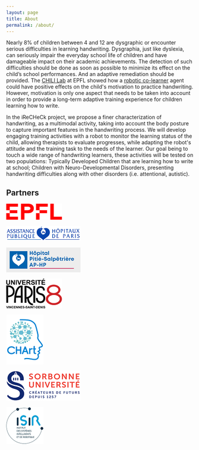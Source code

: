 ```yaml
---
layout: page
title: About
permalink: /about/
---
```


Nearly 8% of children between 4 and 12 are dysgraphic or encounter serious difficulties in learning handwriting. Dysgraphia, just like dyslexia, can seriously impair the everyday school life of children and have damageable impact on their academic achievements. The detection of such difficulties should be done as soon as possible to minimize its effect on the child’s school performances. And an adaptive remediation should be provided. The [CHILI Lab](http://chili.epfl.ch) at EPFL showed how a [robotic co-learner](http://chili.epfl.ch/cowriter) agent could have positive effects on the child's motivation to practice handwriting. However, motivation is only one aspect that needs to be taken into account in order to provide a long-term adaptive training experience for children learning how to write.

In the iReCHeCk project, we propose a finer characterization of handwriting, as a multimodal activity, taking into account the body posture to capture important features in the handwriting process. We will develop engaging training activities with a robot to monitor the learning status of the child, allowing therapists to evaluate progresses, while adapting the robot's attitude and the training task to the needs of the learner. Our goal being to touch a wide range of handwriting learners, these activities will be tested on two populations: Typically Developed Children that are learning how to write at school; Children with Neuro-Developmental Disorders, presenting handwriting difficulties along with other disorders (i.e. attentional, autistic).

## Partners
[![Ecole polytechnique fédérale de Lausanne - CHILI Lab](/images/Logo_EPFL.png "EPFL - CHILI Lab")](http://chili.epfl.ch)

[![Assistance Publique - Hôpitaux de Paris](/images/Logo_APHP.gif "APHP")](http://www.aphp.fr)

[![Hôpital de la Pitié-Salpêtrière](/images/Logo_Salpetriere.png "Pitié-Salpêtrière")](http://speapsl.aphp.fr/)

[![Université Paris 8](/images/Logo_Paris8.png "Université Paris 8")](http://www.univ-paris8.fr/)

[![Laboratoire de Cognitions Humaine et Artificielle](/images/Logo_CHArt.png "CHArt")](http://laboratoire-chart.fr/)

[![Sorbonne Université](/images/Logo_Sorbonne.png "Sorbonne Université")](http://www.sorbonne-universite.fr/)

[![Institut des Systèmes Intelligents et de Robotique](/images/Logo_ISIR.png "CHArt")](http://www.isir.upmc.fr/)




